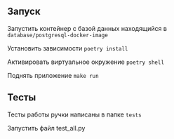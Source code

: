 ## Запуск
Запустить контейнер с базой данных находящийся в 
```database/postgresql-docker-image``` 

Установить зависимости ```poetry install```

Активировать виртуальное окружение ```poetry shell```

Поднять приложение ```make run```

## Тесты
Тесты работы ручки написаны в папке ```tests```

Запустить файл test_all.py
